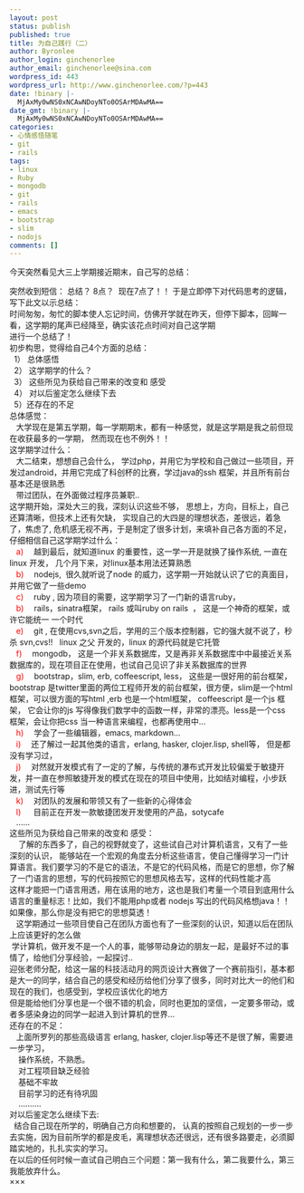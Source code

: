```yaml
---
layout: post
status: publish
published: true
title: 为自己践行（二）
author: Byronlee
author_login: ginchenorlee
author_email: ginchenorlee@sina.com
wordpress_id: 443
wordpress_url: http://www.ginchenorlee.com/?p=443
date: !binary |-
  MjAxMy0wNS0xNCAwNDoyNTo0OSArMDAwMA==
date_gmt: !binary |-
  MjAxMy0wNS0xNCAwNDoyNTo0OSArMDAwMA==
categories:
- 心情感悟随笔
- git
- rails
tags:
- linux
- Ruby
- mongodb
- git
- rails
- emacs
- bootstrap
- slim
- nodojs
comments: []
---
```

<p>今天突然看见大三上学期接近期末，自己写的总结：</p>
<div>突然收到短信： 总结？ 8点？  现在7点了！！ 于是立即停下对代码思考的逻辑， 写下此文以示总结：</div>
<div></div>
<div>时间匆匆，匆忙的脚本使人忘记时间，仿佛开学就在昨天，但停下脚本，回眸一看，这学期的尾声已经降至，确实该花点时间对自己这学期</div>
<div>进行一个总结了！</div>
<div></div>
<div>初步构思，觉得给自己4个方面的总结：</div>
<div>  1） 总体感悟</div>
<div>  2） 这学期学的什么？</div>
<div>  3） 这些所见为获给自己带来的改变和 感受</div>
<div>  4） 对以后鉴定怎么继续下去</div>
<div>  5）还存在的不足</div>
<div></div>
<div>总体感觉：</div>
<div>   大学现在是第五学期，每一学期期末，都有一种感觉，就是这学期是我之前但现在收获最多的一学期， 然而现在也不例外！！</div>
<div></div>
<div>这学期学过什么：</div>
<div>   大二结束，想想自己会什么， 学过php，并用它为学校和自己做过一些项目，开发过android，并用它完成了科创杯的比赛，学过java的ssh 框架，并且所有前台基本还是很熟悉</div>
<div>   带过团队，在外面做过程序员兼职..</div>
<div></div>
<div>这学期开始，深处大三的我，深刻认识这些不够， 思想上，方向，目标上，自己还算清晰，但技术上还有欠缺， 实现自己的大四是的理想状态，差很远，着急了，焦虑了, 危机感无视不再，于是制定了很多计划，来填补自己各方面的不足，仔细相信自己这学期学过什么：</div>
<div></div>
<div>   <span style="color: #ff0000;">a)</span> 　越到最后，就知道linux 的重要性，这一学一开是就换了操作系统, 一直在linux 开发， 几个月下来，对linux基本用法还算熟悉</div>
<div>  <span style="color: #ff0000;"> b)</span> 　nodejs,  很久就听说了node 的威力，这学期一开始就认识了它的真面目，并用它做了一些demo</div>
<div>   <span style="color: #ff0000;">c)</span> 　ruby , 因为项目的需要，这学期学习了一门新的语言ruby，</div>
<div> <span style="color: #ff0000;">  b)</span> 　rails，sinatra框架， rails 或叫ruby on rails  ， 这是一个神奇的框架，或许它能统一 一个时代</div>
<div>  <span style="color: #ff0000;"> e)</span> 　git , 在使用cvs,svn之后，学用的三个版本控制器，它的强大就不说了，秒杀 svn,cvs!!   linux 之父 开发的，linux 的源代码就是它托管</div>
<div> <span style="color: #ff0000;">  f)</span> 　mongodb， 这是一个非关系数据库，又是再非关系数据库中中最接近关系数据库的，现在项目正在使用，也试自己见识了非关系数据库的世界</div>
<div> <span style="color: #ff0000;">  g)</span> 　bootstrap，slim, erb, coffeescript, less， 这些是一很好用的前台框架， bootstrap 是twitter里面的两位工程师开发的前台框架，很方便，slim是一个html 框架，可以很方面的写html ,erb 也是一个html框架， coffeescript 是一个js 框架， 它会让你的js 写得像我们数学中的函数一样，非常的漂亮。less是一个css 框架，会让你把css 当一种语言来编程，也都再使用中...</div>
<div>   <span style="color: #ff0000;">h)</span> 　学会了一些编辑器，emacs, markdown...</div>
<div>   <span style="color: #ff0000;">i)</span> 　还了解过一起其他类的语言，erlang, hasker, clojer.lisp, shell等， 但是都没有学习过，</div>
<div>   <span style="color: #ff0000;">j) 　</span>对然就开发模式有了一定的了解，与传统的瀑布式开发比较偏爱于敏捷开发，并一直在参照敏捷开发的模式在现在的项目中使用，比如结对编程，小步跃进，测试先行等</div>
<div><span style="color: #ff0000;">   k)</span> 　对团队的发展和带领又有了一些新的心得体会</div>
<div>  <span style="color: #ff0000;"> l)  </span>　目前正在开发一款敏捷团发开发使用的产品，sotycafe</div>
<div>   ......</div>
<div>这些所见为获给自己带来的改变和 感受：</div>
<div>    了解的东西多了，自己的视野就变了，这些试自己对计算机语言，又有了一些深刻的认识， 能够站在一个宏观的角度去分析这些语言，使自己懂得学习一门计算语言。我们要学习的不是它的语法，不是它的代码风格，而是它的思想，你了解了一门语言的思想，写的代码按照它的思想风格去写，这样的代码性能才高</div>
<div></div>
<div>这样才能把一门语言用透，用在该用的地方，这也是我们考量一个项目到底用什么语言的重量标志！比如，我们不能用php或者 nodejs 写出的代码风格想java！！ 如果像，那么你是没有把它的思想莫透！</div>
<div></div>
<div>   这学期通过一些项目使自己在团队方面也有了一些深刻的认识，知道以后在团队上应该更好的怎么做</div>
<div> 学计算机，做开发不是一个人的事，能够带动身边的朋友一起，是最好不过的事情了，给他们分享经验，一起探讨..</div>
<div></div>
<div>迎张老师分配，给这一届的科技活动月的网页设计大赛做了一个赛前指引，基本都是大一的同学，结合自己的感受和经历给他们分享了很多，同时对比大一的他们和现在的我们，也感受到，学校应该优化的地方</div>
<div>但是能给他们分享也是一个很不错的机会，同时也更加的坚信，一定要多带动，或者多感染身边的同学一起进入到计算机的世界...</div>
<div></div>
<div>还存在的不足：</div>
<div>   上面所罗列的那些高级语言 erlang, hasker, clojer.lisp等还不是很了解，需要进一步学习，</div>
<div>    操作系统，不熟悉。</div>
<div>    对工程项目缺乏经验</div>
<div>    基础不牢故</div>
<div>    目前学习的还有待巩固</div>
<div>    ..........</div>
<div></div>
<div>对以后鉴定怎么继续下去:</div>
<div>  结合自己现在所学的，明确自己方向和想要的， 认真的按照自己规划的一步一步去实施，因为目前所学的都是皮毛，离理想状态还很远，还有很多路要走，必须脚踏实地的，扎扎实实的学习。</div>
<div>在以后的任何时候一直试自己明白三个问题：第一我有什么，第二我要什么，第三我能放弃什么。</div>
<div></div>
<div>×××</div>
<div></div>
<div></div>
